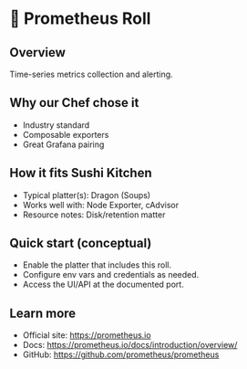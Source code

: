 # 🍣 Prometheus Roll

## Overview
Time-series metrics collection and alerting.

## Why our Chef chose it
- Industry standard
- Composable exporters
- Great Grafana pairing

## How it fits Sushi Kitchen
- Typical platter(s): Dragon (Soups)
- Works well with: Node Exporter, cAdvisor
- Resource notes: Disk/retention matter

## Quick start (conceptual)
- Enable the platter that includes this roll.
- Configure env vars and credentials as needed.
- Access the UI/API at the documented port.

## Learn more
- Official site: https://prometheus.io
- Docs: https://prometheus.io/docs/introduction/overview/
- GitHub: https://github.com/prometheus/prometheus
